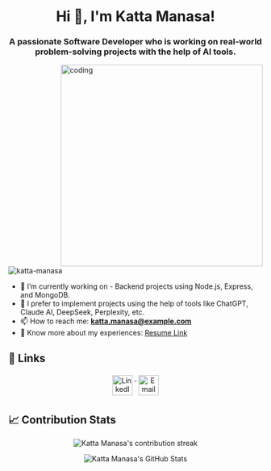<h1 align="center">Hi 👋, I'm Katta Manasa!</h1>
<h3 align="center">A passionate Software Developer who is working on real-world problem-solving projects with the help of AI tools.</h3>
<img align="right" alt="coding" width="400" src="https://media4.giphy.com/media/v1.Y2lkPTc5MGI3NjExNmdkdzg0Yjh4N25hMWx5ODRzeXVrb3FhajBiMHdjbWp3eXNyOGtpeCZlcD12MV9pbnRlcm5hbF9naWZfYnlfaWQmY3Q9Zw/QDjpIL6oNCVZ4qzGs7/giphy.gif">

<p align="left"> <img src="https://komarev.com/ghpvc/?username=katta-manasa&label=Profile%20views&color=0e75b6&style=flat" alt="katta-manasa" /> </p>

- 🔭 I’m currently working on - Backend projects using Node.js, Express, and MongoDB.
- 🌱 I prefer to implement projects using the help of tools like ChatGPT, Claude AI, DeepSeek, Perplexity, etc.
- 📫 How to reach me: **katta.manasa@example.com**
- 📄 Know more about my experiences: [Resume Link](https://drive.google.com/file/d/1eAytH7F3Hy-cJZ9bGB-oGnDePsJyPMyC/view?usp=sharing)

## 🔗 Links
<p align="center">
  <a href="https://www.linkedin.com/in/katta-manasa-a43050228/" target="_blank" rel="noopener noreferrer">
    <img src="https://img.icons8.com/color/48/000000/linkedin.png" alt="LinkedIn" height="40" style="vertical-align:top; margin:4px">
  </a>
  <a href="mailto:katta.manasa@example.com">
    <img src="https://img.icons8.com/fluent/48/000000/gmail.png" alt="Email" height="40" style="vertical-align:top; margin:4px">
  </a>
</p>

## 📈 Contribution Stats
<p align="center">
  <img src="https://github-readme-streak-stats.herokuapp.com/?user=katta-manasa&theme=dark" alt="Katta Manasa's contribution streak"/>
</p>

<p align="center">
  <img src="https://github-readme-stats.vercel.app/api?username=katta-manasa&show_icons=true&locale=en" alt="Katta Manasa's GitHub Stats"/>
</p>
